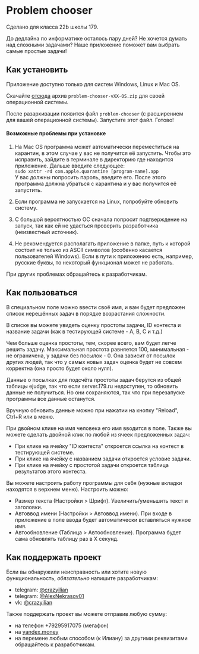 # Problem chooser

Сделано для класса 22b школы 179.

До дедлайна по информатике осталось пару дней? Не хочется думать над сложными задачами? Наше приложение поможет вам выбрать самые простые задачи!

## Как установить

Приложение доступно только для систем Windows, Linux и Mac OS.

Скачайте [отсюда](https://github.com/AlexanderNekrasov/problem_chooser/releases/latest) архив `problem-chooser-vXX-OS.zip` для своей операционной системы.

После разархивации появится файл `problem-chooser` (с расширением для вашей операционной системы).
Запустите этот файл. Готово!

#### Возможные проблемы при установке
1. На Mac OS программа может автоматически переместиться на карантин, в этом случае у вас не получится её запустить.
Чтобы это исправить, зайдите в терминале в директорию где находится приложение. Дальше введите следующее:\
`sudo xattr -rd com.apple.quarantine [program-name].app`\
У вас должны попросить пароль, введите его. После этого программа должна убраться с карантина и у вас получится её запустить.

2. Если программа не запускается на Linux, попробуйте обновить систему.

3. С большой вероятностью ОС сначала попросит подтверждение на запуск, так как ей не удасться проверить разработчика (неизвестный источник).

4. Не рекомендуется располагать приложение в папке, путь к которой состоит не только из ASCII символов (особенно касается пользователей Windows). Если в пути к приложению есть, например, русские буквы, то некоторый функционал может не работать.

При других проблемах обращайтесь к разработчикам.

## Как пользоваться
В специальном поле можно ввести своё имя, и вам будет предложен список нерешённых задач в порядке возрастания сложности.

В списке вы можете увидеть оценку простоты задачи, ID контеста и название задачи (как в тестирующей системе - A, B, C и т.д.)

Чем больше оценка простоты, тем, скорее всего, вам будет легче решить задачу. Максимальная простота равняется 100, минимальная - не ограничена, у задачи без посылок - 0. Она зависит от посылок других людей, так что у самых новых задач оценка будет не совсем корректна (она просто будет около нуля).

Данные о посылках для подсчёта простоты задач берутся из общей таблицы ejudge, так что если server.179.ru недоступен, то обновить данные не получиться. Но они сохраняются, так что при перезапуске программы все данные останутся.

Вручную обновить данные можно при нажатии на кнопку "Reload", Сtrl+R или в меню.

При двойном клике на имя человека его имя вводится в поле.
Также вы можете сделать двойной клик по любой из ячеек предложенных задач:
 * При клике на ячейку "ID контеста" откроется ссылка на контест в тестирующей системе.
 * При клике на ячейку с названием задачи откроется условие задачи.
 * При клике на ячейку с простотой задачи откроется таблица результатов этого контеста.

Вы можете настроить работу программы для себя (нужные вкладки находятся в верхнем меню).
Настроить можно:
* Размер текста (Настройки > Шрифт). Увеличить/уменьшить текст и заголовки.
* Автоввод имени (Настройки > Автоввод имени). При входе в приложение в поле ввода будет автоматически вставляться нужное имя.
* Автообновление (Таблица > Автообновление). Программа будет сама обновлять таблицу раз в X секунд.

## Как поддержать проект
Если вы обнаружили неисправность или хотите новую функциональность, *обязательно* напишите разработчикам:
 * telegram: [@crazyilian](https://t.me/crazyilian "Открыть чат @crazyilian")
 * telegram: [@AlexNekrasov01](https://t.me/AlexNekrasov01 "Открыть чат @AlexNekrasov01")
 * vk: [@crazyilian](https://vk.com/im?sel=240253698 "Открыть чат @crazyilian")

Также поддержать проект вы можете отправив любую сумму:
 * на телефон +79295917075 (мегафон)
 * на [yandex.money](https://money.yandex.ru/quickpay/shop-widget?writer=seller&targets=%D0%A0%D0%B0%D0%B7%D1%80%D0%B0%D0%B1%D0%BE%D1%82%D1%87%D0%B8%D0%BA%D0%B0%D0%BC%20%D0%BD%D0%B0%20%D0%B5%D0%B4%D1%83&targets-hint=&default-sum=17.9&button-text=14&payment-type-choice=on&comment=on&hint=%D0%9D%D0%B0%D0%BF%D0%B8%D1%88%D0%B8%D1%82%D0%B5%20%D0%B2%D1%81%D1%91%20%D1%87%D1%82%D0%BE%20%D0%B4%D1%83%D0%BC%D0%B0%D0%B5%D1%82%D0%B5%20%D0%BE%20Problem%20Chooser&successURL=https%3A%2F%2Fgithub.com%2FAlexanderNekrasov%2Fproblem_chooser&quickpay=shop&account=4100110318593748 "Открыть форму")
 * на перемене любым способом (к Илиану)
за другими реквизитами обращайтесь к разработчикам.

